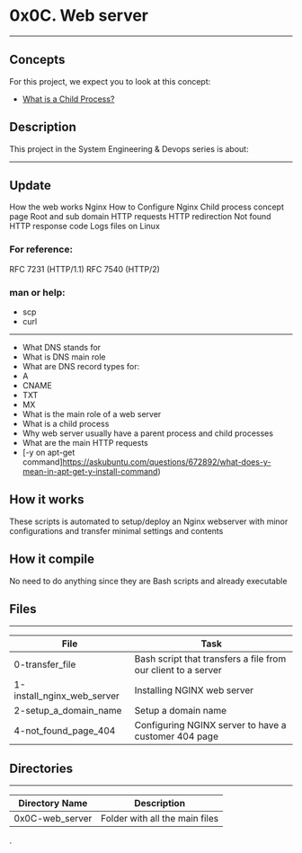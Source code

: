 # 0x0C. Web server
---

## Concepts

For this project, we expect you to look at this concept:

- [What is a Child Process?]()

## Description

This project in the System Engineering & Devops series is about:

----
Update
----

How the web works
Nginx
How to Configure Nginx
Child process concept page
Root and sub domain
HTTP requests
HTTP redirection
Not found HTTP response code
Logs files on Linux

### For reference:

RFC 7231 (HTTP/1.1)
RFC 7540 (HTTP/2)

### man or help:

- scp
- curl

---

* What DNS stands for
* What is DNS main role
* What are DNS record types for:
* A
* CNAME
* TXT
* MX
* What is the main role of a web server
* What is a child process
* Why web server usually have a parent process and child processes
* What are the main HTTP requests
* [-y on apt-get command]https://askubuntu.com/questions/672892/what-does-y-mean-in-apt-get-y-install-command)


## How it works
These scripts is automated to setup/deploy an Nginx webserver with minor configurations and transfer minimal settings and contents

## How it compile
No need to do anything since they are Bash scripts and already executable

## Files
---
File|Task
---|---
0-transfer_file | Bash script that transfers a file from our client to a server
1-install_nginx_web_server | Installing NGINX web server
2-setup_a_domain_name | Setup a domain name
4-not_found_page_404 | Configuring NGINX server to have a customer 404 page

## Directories
---
Directory Name | Description
---|---
0x0C-web_server | Folder with all the main files


.